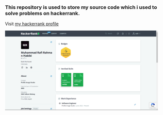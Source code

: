 
### This repository is used to store my source code which i used to solve problems on hackerrank.


Visit [my hackerrank profile](https://www.hackerrank.com/rafir)

![Hackerrank Profile](./img/Screenshot%202023-02-19%20193047.png)